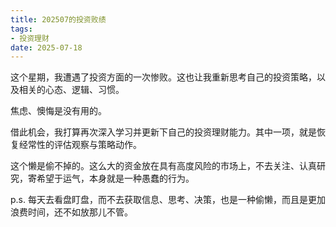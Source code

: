```yaml
---
title: 202507的投资败绩
tags: 
- 投资理财
date: 2025-07-18
---
```


这个星期，我遭遇了投资方面的一次惨败。这也让我重新思考自己的投资策略，以及相关的心态、逻辑、习惯。

焦虑、懊悔是没有用的。

借此机会，我打算再次深入学习并更新下自己的投资理财能力。其中一项，就是恢复经常性的评估观察与策略动作。

这个懒是偷不掉的。这么大的资金放在具有高度风险的市场上，不去关注、认真研究，寄希望于运气，本身就是一种愚蠢的行为。

p.s. 每天去看盘盯盘，而不去获取信息、思考、决策，也是一种偷懒，而且是更加浪费时间，还不如放那儿不管。